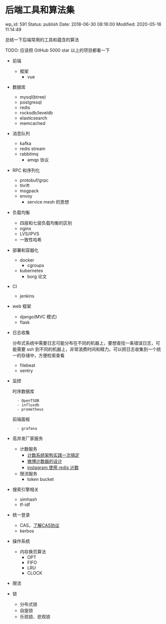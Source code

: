 # 后端工具和算法集


wp_id: 591
Status: publish
Date: 2018-06-30 08:16:00
Modified: 2020-05-16 11:14:49


总结一下后端常用的工具和蕴含的算法

TODO: 应该把 GitHub 5000 star 以上的项目都看一下



- 前端
    - 框架
        - vue


- 数据库

    - mysql(btree)
    - postgresql
    - redis
    - rocksdb/leveldb
    - elasticsearch
    - memcached

- 消息队列

    - kafka
    - redis stream
    - rabbitmq
        - amqp 协议

- RPC 和序列化

    - protobuf/grpc
    - thrift
    - msgpack
    - envoy
        - service mesh 的思想

- 负载均衡

    - 四层和七层负载均衡的区别
    - nginx
    - LVS/IPVS
    - 一致性哈希

- 部署和容器化

    - docker
        - cgroups
    - kubernetes
        - borg 论文

- CI
    - jenkins

- web 框架

    - django(MVC 模式)
    - flask

- 日志收集

    分布式系统中需要日志可能分布在不同的机器上，要想查找一条错误日志，可能需要 ssh 到不同的机器上，非常浪费时间和精力。可以把日志收集到一个统一的存储中，方便检索查看

    - filebeat
    - sentry

- 监控

    时序数据库

        - OpenTSDB
        - influxdb
        - prometheus

    前端面板

        - grafana


- 高并发厂家服务

    - 计数服务
        - [计数系统架构实践一次搞定](http://zhuanlan.51cto.com/art/201706/542217.htm)
        - [微博计数器的设计](http://blog.cydu.net/weidesign/2012/09/09/weibo-counter-service-design-2/)
        - [instagram 使用 redis 计数](https://instagram-engineering.com/storing-hundreds-of-millions-of-simple-key-value-pairs-in-redis-1091ae80f74c)
    - 限流服务
        - token bucket

- 搜索引擎相关

    - simhash
    - tf-idf

- 统一登录

    - CAS，[了解CAS协议](https://blog.csdn.net/csdnxingyuntian/article/details/54970102)
    - kerbos

- 操作系统

    - 内存换页算法
        - OPT
        - FIFO
        - LRU
        - CLOCK

- 限流



- 锁

    - 分布式锁
    - 自旋锁
    - 乐观锁、悲观锁
